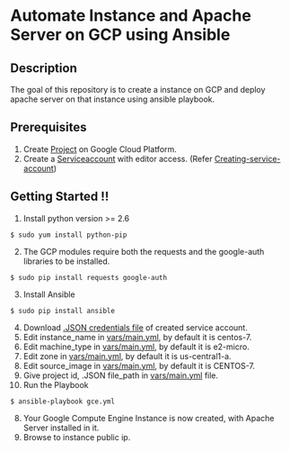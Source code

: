 # Automate Instance and Apache Server on GCP using Ansible

## Description
The goal of this repository is to create a instance on GCP and deploy apache server on that instance using ansible playbook.  


## Prerequisites
1. Create [Project](https://console.cloud.google.com/projectselector/compute/instances) on Google Cloud Platform. 
2. Create a [Serviceaccount](https://console.cloud.google.com/iam-admin/serviceaccounts) with editor access. (Refer [Creating-service-account](https://cloud.google.com/compute/docs/access/create-enable-service-accounts-for-instances))


## Getting Started !!
1. Install python version >= 2.6
```
$ sudo yum install python-pip
```
2. The GCP modules require both the requests and the google-auth libraries to be installed.
```
$ sudo pip install requests google-auth
```
3. Install Ansible
```
$ sudo pip install ansible 
```
4. Download [.JSON credentials file](https://support.google.com/cloud/answer/6158849?hl=en&ref_topic=6262490#serviceaccounts) of created service account.
5. Edit instance_name in [vars/main.yml](vars/main.yml), by default it is centos-7.
6. Edit machine_type in [vars/main.yml](vars/main.yml), by default it is e2-micro.
7. Edit zone in [vars/main.yml](vars/main.yml), by default it is us-central1-a.
8. Edit source_image in [vars/main.yml](vars/main.yml), by default it is CENTOS-7.
5. Give project id, .JSON file_path in [vars/main.yml](vars/main.yml) file. 
7. Run the Playbook 
```
$ ansible-playbook gce.yml
```
8. Your Google Compute Engine Instance is now created, with Apache Server installed in it.
9. Browse to instance public ip.
